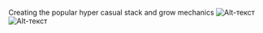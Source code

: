 Creating the popular hyper casual stack and grow mechanics
![Alt-текст](https://i.imgur.com/DGIOpXz.png "")
![Alt-текст](https://i.imgur.com/jBHMYmq.png "")